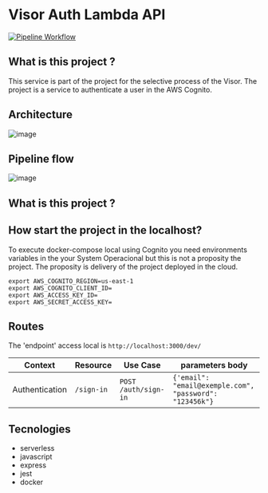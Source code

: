 # Visor Auth Lambda API

[![Pipeline Workflow](https://github.com/JeffersonGibin/visor-auth-lmb-api/actions/workflows/pipeline.yml/badge.svg)](https://github.com/JeffersonGibin/visor-auth-lmb-api/actions/workflows/pipeline.yml)

## What is this project ?

This service is part of the project for the selective process of the Visor. The project is a service to authenticate a user in the AWS Cognito.

## Architecture

![image](https://user-images.githubusercontent.com/6215779/226136339-d38c7dfc-3bbc-48c5-ab0b-71eb44ba74c6.png)

## Pipeline flow

![image](https://user-images.githubusercontent.com/6215779/226135275-fd381b74-3fe4-498a-8bbe-2f0fac1aa6e7.png)

## What is this project ?

## How start the project in the localhost?

To execute docker-compose local using Cognito you need environments variables in the your System Operacional but this is not a proposity the
project. The proposity is delivery of the project deployed in the cloud.

```shell
export AWS_COGNITO_REGION=us-east-1
export AWS_COGNITO_CLIENT_ID=
export AWS_ACCESS_KEY_ID=
export AWS_SECRET_ACCESS_KEY=

```

## Routes

The 'endpoint' access local is `http://localhost:3000/dev/`

| Context        | Resource   | Use Case             | parameters body                                         |
| -------------- | ---------- | -------------------- | ------------------------------------------------------- |
| Authentication | `/sign-in` | `POST /auth/sign-in` | `{'email": "email@exemple.com", "password": "123456k"}` |

## Tecnologies

- serverless
- javascript
- express
- jest
- docker
